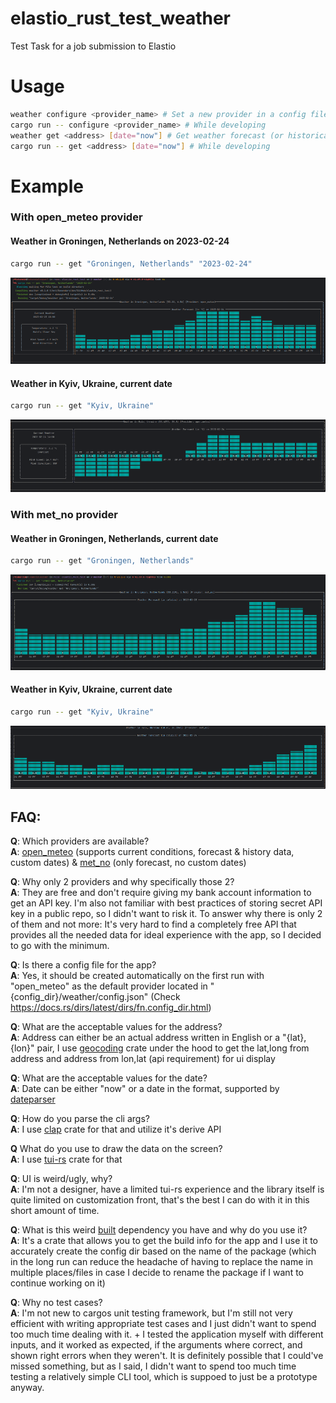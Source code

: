 # elastio_rust_test_weather
Test Task for a job submission to Elastio

# Usage
```bash
weather configure <provider_name> # Set a new provider in a config file
cargo run -- configure <provider_name> # While developing
weather get <address> [date="now"] # Get weather forecast (or historical data) (and potentially current weather conditions) for requested address and time
cargo run -- get <address> [date="now"] # While developing
```

# Example
### With open_meteo provider
#### Weather in Groningen, Netherlands on 2023-02-24
```bash
cargo run -- get "Groningen, Netherlands" "2023-02-24"
```
![](.README_images/c856d02a.png)

#### Weather in Kyiv, Ukraine, current date
```bash
cargo run -- get "Kyiv, Ukraine"
```
![](.README_images/8404a458.png)

### With met_no provider
#### Weather in Groningen, Netherlands, current date
```bash
cargo run -- get "Groningen, Netherlands"
```
![](.README_images/9ddb700f.png)

#### Weather in Kyiv, Ukraine, current date
```bash
cargo run -- get "Kyiv, Ukraine"
```
![](.README_images/a2afad96.png)

## FAQ:
<b>Q</b>: Which providers are available? </br>
<b>A</b>: [open_meteo](https://open-meteo.com) (supports current conditions, forecast & history data, custom dates) 
          & [met_no](https://api.met.no/weatherapi/locationforecast/2.0/documentation) (only forecast, no custom dates)

<b>Q</b>: Why only 2 providers and why specifically those 2? </br>
<b>A</b>: They are free and don't require giving my bank account information to get an API key.
          I'm also not familiar with best practices of storing secret API key in a public repo, so I didn't want to risk it.
          To answer why there is only 2 of them and not more: It's very hard to find a completely free API that provides all
          the needed data for ideal experience with the app, so I decided to go with the minimum.

<b>Q</b>: Is there a config file for the app? </br>
<b>A</b>: Yes, it should be created automatically on the first run with "open_meteo" as the default provider located in "{config_dir}/weather/config.json" (Check https://docs.rs/dirs/latest/dirs/fn.config_dir.html)

<b>Q</b>: What are the acceptable values for the address? </br>
<b>A</b>: Address can either be an actual address written in English or a "{lat},{lon}" pair,
I use [geocoding](https://docs.rs/geocoding/latest/geocoding/) crate under the hood to get the lat,long from address and address from lon,lat (api requirement) for ui display

<b>Q</b>: What are the acceptable values for the date? </br>
<b>A</b>: Date can be either "now" or a date in the format, supported by [dateparser](https://docs.rs/dateparser/latest/dateparser/)

<b>Q</b>: How do you parse the cli args? </br>
<b>A</b>: I use [clap](https://docs.rs/clap/latest/clap/) crate for that and utilize it's derive API

<b>Q</b> What do you use to draw the data on the screen? </br>
<b>A</b>: I use [tui-rs](https://docs.rs/tui/latest/tui/) crate for that

<b>Q</b>: UI is weird/ugly, why? </br>
<b>A</b>: I'm not a designer, have a limited tui-rs experience and the library itself is quite limited on customization 
          front, that's the best I can do with it in this short amount of time.

<b>Q</b>: What is this weird [built](https://docs.rs/built/latest/built/) dependency you have and why do you use it? </br>
<b>A</b>: It's a crate that allows you to get the build info for the app and I use it to accurately create the config dir 
          based on the name of the package (which in the long run can reduce the headache of having to replace the name 
          in multiple places/files in case I decide to rename the package if I want to continue working on it)

<b>Q</b>: Why no test cases? </br>
<b>A</b>: I'm not new to cargos unit testing framework, but I'm still not very efficient with writing appropriate test 
          cases and I just didn't want to spend too much time dealing with it. + I tested the application myself
          with different inputs, and it worked as expected, if the arguments where correct, and shown right errors when 
          they weren't. It is definitely possible that I could've missed something, but as I said, I didn't want to spend 
          too much time testing a relatively simple CLI tool, which is suppoed to just be a prototype anyway.
